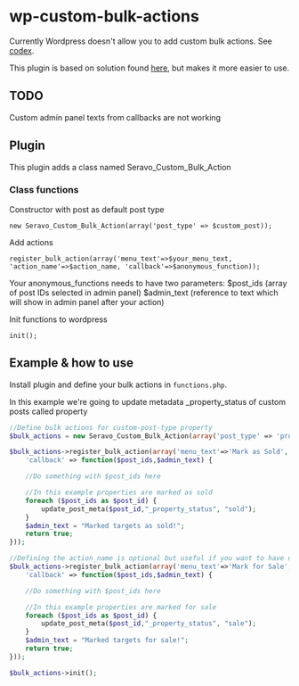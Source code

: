wp-custom-bulk-actions
======================
Currently Wordpress doesn't allow you to add custom bulk actions. See [codex](http://codex.wordpress.org/Plugin_API/Filter_Reference/bulk_actions).

This plugin is based on solution found [here](http://www.skyverge.com/blog/add-custom-bulk-action/), but makes it more easier to use.

## TODO
Custom admin panel texts from callbacks are not working

## Plugin

This plugin adds a class named Seravo_Custom_Bulk_Action

### Class functions

Constructor with post as default post type

	new Seravo_Custom_Bulk_Action(array('post_type' => $custom_post));

Add actions

	register_bulk_action(array('menu_text'=>$your_menu_text, 'action_name'=>$action_name, 'callback'=>$anonymous_function));

Your anonymous_functions needs to have two parameters:
	$post_ids (array of post IDs selected in admin panel)
	$admin_text (reference to text which will show in admin panel after your action)

Init functions to wordpress

	init();

## Example & how to use
Install plugin and define your bulk actions in `functions.php`.

In this example we're going to update metadata _property_status of custom posts called property
```php
//Define bulk actions for custom-post-type property
$bulk_actions = new Seravo_Custom_Bulk_Action(array('post_type' => 'property'));

$bulk_actions->register_bulk_action(array('menu_text'=>'Mark as Sold',
	'callback' => function($post_ids,$admin_text) {

	//Do something with $post_ids here

	//In this example properties are marked as sold
	foreach ($post_ids as $post_id) {
		update_post_meta($post_id,"_property_status", "sold");
	}
	$admin_text = "Marked targets as sold!";
	return true;
}));

//Defining the action_name is optional but useful if you want to have non-ascii chars in menu_text
$bulk_actions->register_bulk_action(array('menu_text'=>'Mark for Sale', 'action_name'=>'for_sale',
	'callback' => function($post_ids,$admin_text) {

	//Do something with $post_ids here

	//In this example properties are marked for sale
	foreach ($post_ids as $post_id) {
		update_post_meta($post_id,"_property_status", "sale");
	}
	$admin_text = "Marked targets for sale!";
	return true;
}));

$bulk_actions->init();
```